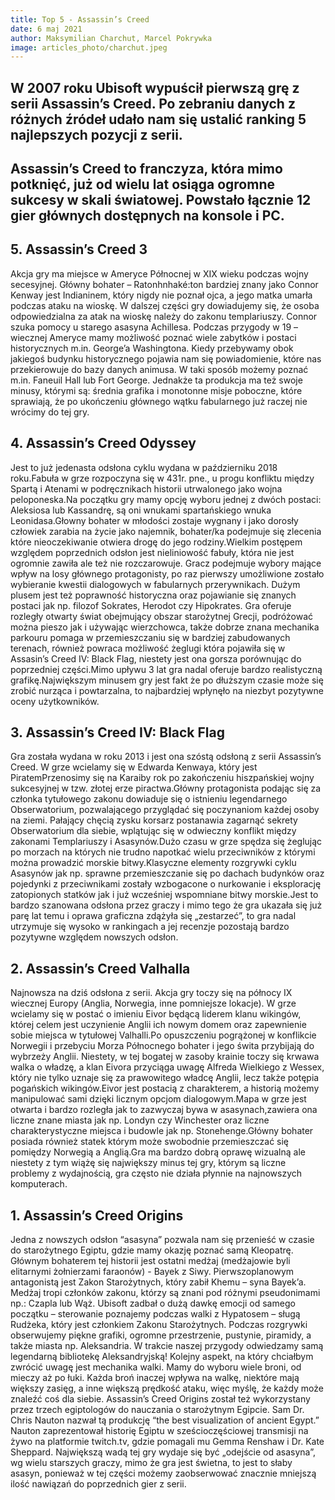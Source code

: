 ```yaml
---
title: Top 5 - Assassin’s Creed
date: 6 maj 2021
author: Maksymilian Charchut, Marcel Pokrywka
image: articles_photo/charchut.jpeg
---
```



## W 2007 roku Ubisoft wypuścił pierwszą grę z serii Assassin’s Creed. Po zebraniu danych z różnych źródeł udało nam się ustalić ranking 5 najlepszych pozycji z serii.

## Assassin’s Creed to franczyza, która mimo potknięć, już od wielu lat osiąga ogromne sukcesy w skali światowej. Powstało łącznie 12 gier głównych dostępnych na konsole i PC.

## 5. Assassin’s Creed 3

Akcja gry ma miejsce w Ameryce Północnej w XIX wieku podczas wojny secesyjnej. Główny bohater – Ratonhnhaké:ton bardziej znany jako Connor Kenway jest Indianinem, który nigdy nie poznał ojca, a jego matka umarła podczas ataku na wioskę. W dalszej części gry dowiadujemy się, że osoba odpowiedzialna za atak na wioskę należy do zakonu templariuszy. Connor szuka pomocy u starego asasyna Achillesa. Podczas przygody w 19 – wiecznej Ameryce mamy możliwość poznać wiele zabytków i postaci historycznych m.in. George’a Washingtona. Kiedy przebywamy obok jakiegoś budynku historycznego pojawia nam się powiadomienie, które nas przekierowuje do bazy danych animusa. W taki sposób możemy poznać m.in. Faneuil Hall lub Fort George. Jednakże ta produkcja ma też swoje minusy, którymi są: średnia grafika i monotonne misje poboczne, które sprawiają, że po ukończeniu głównego wątku fabularnego już raczej nie wrócimy do tej gry.




## 4. Assassin’s Creed Odyssey

Jest to już jedenasta odsłona cyklu wydana w październiku 2018 roku.Fabuła w grze rozpoczyna się w 431r. pne., u progu konfliktu między Spartą i Atenami w podręcznikach historii utrwalonego jako wojna peloponeska.Na początku gry mamy opcję wyboru jednej z dwóch postaci: Aleksiosa lub Kassandrę, są oni wnukami spartańskiego wnuka Leonidasa.Głowny bohater w młodości zostaje wygnany i jako dorosły człowiek zarabia na życie jako najemnik, bohater/ka podejmuje się zlecenia które nieoczekiwanie otwiera drogę do jego rodziny.Wielkim postępem względem poprzednich odsłon jest nieliniowość fabuły, która nie jest ogromnie zawiła ale też nie rozczarowuje. Gracz podejmuje wybory mające wpływ na losy głównego protagonisty, po raz pierwszy umożliwione zostało wybieranie kwestii dialogowych w fabularnych przerywnikach. Dużym plusem jest też poprawność historyczna oraz pojawianie się znanych postaci jak np. filozof Sokrates, Herodot czy Hipokrates. Gra oferuje rozległy otwarty świat obejmujący obszar starożytnej Grecji, podróżować można pieszo jak i używając wierzchowca, także dobrze znana mechanika parkouru pomaga w przemieszczaniu się w bardziej zabudowanych terenach, również powraca możliwość żeglugi która pojawiła się w Assasin’s Creed IV: Black Flag, niestety jest ona gorsza porównując do poprzedniej części.Mimo upływu 3 lat gra nadal oferuje bardzo realistyczną grafikę.Największym minusem gry jest fakt że po dłuższym czasie może się zrobić nurząca i powtarzalna, to najbardziej wpłynęło na niezbyt pozytywne oceny użytkowników.

## 3. Assassin’s Creed IV: Black Flag
Gra została wydana w roku 2013 i jest ona szóstą odsłoną z serii Assassin’s Creed. W grze wcielamy się w Edwarda Kenwaya, który jest PiratemPrzenosimy się na Karaiby rok po zakończeniu hiszpańskiej wojny sukcesyjnej w tzw. złotej erze piractwa.Główny protagonista podając się za członka tytułowego zakonu dowiaduje się o istnieniu legendarnego Obserwatorium, pozwalającego przyglądać się poczynaniom każdej osoby na ziemi. Pałający chęcią zysku korsarz postanawia zagarnąć sekrety Obserwatorium dla siebie, wplątując się w odwieczny konflikt między zakonami Templariuszy i Asasynów.Dużo czasu w grze spędza się żeglując po morzach na których nie trudno napotkać wielu przeciwników z którymi można prowadzić morskie bitwy.Klasyczne elementy rozgrywki cyklu Asasynów jak np. sprawne przemieszczanie się po dachach budynków oraz pojedynki z przeciwnikami zostały wzbogacone o nurkowanie i eksplorację zatopionych statków jak i już wcześniej wspomniane bitwy morskie.Jest to bardzo szanowana odsłona przez graczy i mimo tego że gra ukazała się już parę lat temu i oprawa graficzna zdążyła się „zestarzeć”, to gra nadal utrzymuje się wysoko w rankingach a jej recenzje pozostają bardzo pozytywne względem nowszych odsłon.

## 2. Assassin’s Creed Valhalla

Najnowsza na dziś odsłona z serii. Akcja gry toczy się na północy IX wiecznej Europy (Anglia, Norwegia, inne pomniejsze lokacje). W grze wcielamy się w postać o imieniu Eivor będącą liderem klanu wikingów, której celem jest uczynienie Anglii ich nowym domem oraz zapewnienie sobie miejsca w tytułowej Valhalli.Po opuszczeniu pogrążonej w konflikcie Norwegii i przebyciu Morza Północnego bohater i jego świta przybijają do wybrzeży Anglii. Niestety, w tej bogatej w zasoby krainie toczy się krwawa walka o władzę, a klan Eivora przyciąga uwagę Alfreda Wielkiego z Wessex, który nie tylko uznaje się za prawowitego władcę Anglii, lecz także potępia pogańskich wikingów.Eivor jest postacią z charakterem, a historią możemy manipulować sami dzięki licznym opcjom dialogowym.Mapa w grze jest otwarta i bardzo rozległa jak to zazwyczaj bywa w asasynach,zawiera ona liczne znane miasta jak np. Londyn czy Winchester oraz liczne charakterystyczne miejsca i budowle jak np. Stonehenge.Główny bohater posiada również statek którym może swobodnie przemieszczać się pomiędzy Norwegią a Anglią.Gra ma bardzo dobrą oprawę wizualną ale niestety z tym wiążę się największy minus tej gry, którym są liczne problemy z wydajnością, gra często nie działa płynnie na najnowszych komputerach.


## 1. Assassin’s Creed Origins

Jedna z nowszych odsłon “asasyna” pozwala nam się przenieść w czasie do starożytnego Egiptu, gdzie mamy okazję poznać samą Kleopatrę. Głównym bohaterem tej historii jest ostatni medżaj (medżajowie byli elitarnymi żołnierzami faraonów) - Bayek z Siwy. Pierwszoplanowym antagonistą jest Zakon Starożytnych, który zabił Khemu – syna Bayek’a. Medżaj tropi członków zakonu, którzy są znani pod różnymi pseudonimami np.: Czapla lub Wąż. Ubisoft zadbał o dużą dawkę emocji od samego początku – sterowanie poznajemy podczas walki z Hypatosem – sługą Rudżeka, który jest członkiem Zakonu Starożytnych. Podczas rozgrywki obserwujemy piękne grafiki, ogromne przestrzenie, pustynie, piramidy, a także miasta np. Aleksandria. W trakcie naszej przygody odwiedzamy samą legendarną bibliotekę Aleksandryjską! Kolejny aspekt, na który chciałbym zwrócić uwagę jest mechanika walki. Mamy do wyboru wiele broni, od mieczy aż po łuki. Każda broń inaczej wpływa na walkę, niektóre mają większy zasięg, a inne większą prędkość ataku, więc myślę, że każdy może znaleźć coś dla siebie. Assassin’s Creed Origins został też wykorzystany przez trzech egiptologów do nauczania o starożytnym Egipcie. Sam Dr. Chris Nauton nazwał tą produkcję “the best visualization of ancient Egypt.” Nauton zaprezentował historię Egiptu w sześcioczęściowej transmisji na żywo na platformie twitch.tv, gdzie pomagali mu Gemma Renshaw i Dr. Kate Sheppard. Największą wadą tej gry wydaje się być „odejście od asasyna”, wg wielu starszych graczy, mimo że gra jest świetna, to jest to słaby asasyn, ponieważ w tej części możemy zaobserwować znacznie mniejszą ilość nawiązań do poprzednich gier z serii.